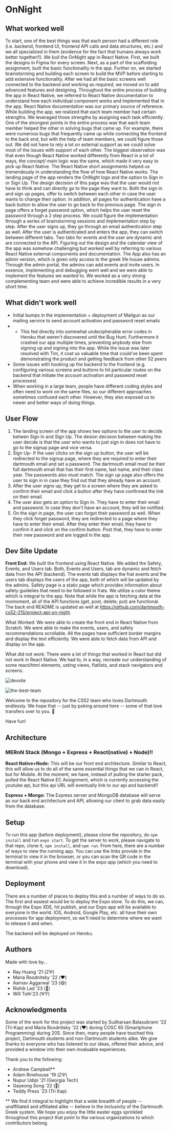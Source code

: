 
# OnNight

## What worked well
To start, one of the best things was that each person had a different role (i.e. backend, frontend UI, frontend API calls and data structures, etc.) and we all specialized in them (evidence for the fact that humans always work better together!!). We buil the OnNight app in React Native. First, we built the designs in Figma for every screen. Next, as a part of the scaffolding assignment, built the basic functionality in the app. Further on, we started brainstorming and building each screen to build the MVP before starting to add extensive functionality. After we had all the basic screens well connected to the backend and working as required, we moved on to add advanced features and designing. Throughout the entire process of building the app in React Native, we referred to React Native documentation to understand how each individual component works and implemented that in the app. React Native documentation was our primary source of reference. While building the app, we realized that each team member had certain strengths. We leveraged those strengths by assigning each task efficiently. One of the strongest points in the entire process was that each team member helped the other in solving bugs that came up. For example, there were numerous bugs that frequently came up while connecting the frontend to the back end, but with the help of team members, we could figure those out. We did not have to rely a lot on external support as we could solve most of the issues with support of each other. The biggest observation was that even though React Native worked differently from React in a lot of ways, the concept/ main logic was the same, which made it very easy to pick up React Native. The React Native short assignments helped us tremendously in understanding the flow of how React Native works. The landing page of the app renders the OnNight logo and the option to Sign in or Sign Up. The design decision of this page was that the user would not have to think and can directly go to the page they want to. Both the sign in and sign up pages, offer to switch between each other in case the user wants to change their option. In addition, all pages for authentication have a back button to allow the user to go back to the previous page. The sign in page offers a forget password option, which helps the user reset the password through a 2 step process. We could figure the implementation through a series of brainstorming sessions and implementation step by step. After the user signs up, they go through an email authentication step as well. After the user is authenticated and enters the app, they can switch between different tabs. Two tabs for events and the user are dynamic and are connected to the API. Figuring out the design and the calendar view of the app was somehow challenging but worked well by referring to various React Native external components and documentation. The App also has an admin version, which is given only access to the greek life house admins. Through the admin portal, the admins can add events and invite users. In essence, implementing and debugging went well and we were able to implement the features we wanted to. We worked as a very strong complementing team and were able to achieve incredible results in a very short time.

## What didn't work well
- Initial bumps in the implementation + deployment of Mailgun as our mailing service to send account activation and password reset emails 
- - This fed directly into somewhat undecipherable error codes in Heroku that weren’t discovered until the Bug Hunt. Furthermore it crashed our app multiple times, preventing anybody else from signing up and signing into the app. While the issue was later resolved with Tim, it cost us valuable time that could’ve been spent demonstrating the product and getting feedback from other 52 peers  
- Some issues with hooking up the backend to the frontend (e.g. configuring various screens and buttons to hit particular routes on the backend that initiate the account activation and password reset processes) 
- When working in a large team, people have different coding styles and often need to work on the same files, so our different approaches sometimes confused each other. However, they also exposed us to newer and better ways of doing things.

## User Flow

1. The landing screen of the app shows two options to the user to decide betwen Sign In and Sign Up. The desion decision between making the user decide is that the user who wants to just sign in does not have to go to the signup page and vice versa.
2. Sign Up- If the user clicks on the sign up button, the user will be redirected to the signup page, where they are required to enter their dartmouth email and set a password. The dartmouth email must be their full dartmouth email that has their first name, last name, and their class year. The passwords also must match. The sign up page also offers the user to sign in in case they find out that they already have an account.
3. After the user signs up, they get to a screen where they are asked to confirm their email and click a button after they have confirmed the link on their email. 
4. The user also gets an option to Sign In. They have to enter their email and password. In case they don't have an account, they will be notified.
5. On the sign in page, the user can forgot their password as well. When they click forget password, they are redirected to a page where they have to enter their email. After they enter their email, they have to confirm it and click on the confirm button. Post that, they have to enter their new password and are logged in the app.

## Dev Site Update

**Front End:** We built the frontend using React Native. We added the Safety, Events, and Users tab. Both, Events and Users, tab are dynamic and fetch data from the API (backend). The events tab displays the frat events and the users tab displays the users of the app, both of which will be updated by the admins. Safety page is a static page which provides information about safety guidelies that need to be followed in frats. We utilize a color theme which is integral to the app. Note that while the app is fetching data at the momoment, all of the API functions (get, post, delete, put) are functional. The back end README is updated as well at https://github.com/dartmouth-cs52-21S/project-api-on-night.

What Worked: We were able to create the front end in React Native from Scratch. We were able to make the events, users, and safety recommendations scrollable. All the pages have sufficient border margins and display the text efficiently. We were able to fetch data from API and display on the app. 

What did not work: There were a lot of things that worked in React but did not work in React Native. We had to, in a way, recreate our understanding of some react/html elements, usting views, flatlists, and stack navigators and screens. 

![devsite](https://github.com/dartmouth-cs52-21S/project-on-night/blob/d4f2ac163fdda8a3598990f7badb7409b8fbb316/img/devsite.gif)

![the-best-team](https://user-images.githubusercontent.com/65991441/118315938-03bc2000-b4ab-11eb-92a1-bb04308153c1.png)

Welcome to the repository for the CS52 team who loves Dartmouth endlessly. We hope that -- just by poking around here -- some of that love transfers over to you. 💚

Have fun!


## Architecture

### MERnN Stack (Mongo + Express + React(native) + Node)!!

**React Native+Node:** This will be our front end architecture. Similar to React, this will allow us to do all of the same essential things that we can in React, but for Mobile. At the moment, we have, instead of pulling the starter pack, pulled the React Native EC Assignment, which is currently accessing the youtube api, but this api URL will eventually link to our api and backend!!

**Express + Mongo:** The Express server and MongoDB database will serve as our back end architecture and API, allowing our client to grab data easily from the database.

## Setup

To run this app (before deployment), please clone the repository, do `npm install` and run `expo start`. To get the server to work, please navigate to that repo, clone it, `npm install`, and `npm run`. From here, there are a number of ways to view the running app. You can use the links provide in the terminal to view it in the browser, or you can scan the QR code in the terminal with your phone and view it in the expo app (which you need to download).

## Deployment

There are a number of places to deploy this and a number of ways to do so. The first and easiest would be to deploy the Expo store. To do this, we can, through the Expo XDE, hit publish, and our Expo app will be available to everyone in the world. IOS, Android, Google Play, etc. all have their own processes for app deployment, so we'll need to determine where we want to release it and when.

The backend will be deployed on Heroku. 

## Authors

Made with love by...

* Ray Huang '21 (ΖΨ)
* Maria Roodnitsky '22 (❤️) 
* Aarnav Aggarwal '23 (😄) 
* Rishik Lad '23 (🌊) 
* Will Toth'23 (ΨΥ)

## Acknowledgments

Some of the work for this project was started by Sudharsan Balasubrami '22 (Tri Kap) and Maria Roodnitsky '22 (❤️) during COSC 65 (Smartphone Programming) during 20S. Since then, many people have touched this project, Dartmouth students and non-Dartmouth students alike. We give thanks to everyone who has listened to our ideas, offered their advice, and provided a window into their own invaluable experiences.

Thank you to the following:
* Andrew Campbell** 
* Adam Rinehouse '19 (ΖΨ)
* Nupur Udipi '21 (Georgia Tech) 
* Gayeong Song '22 (🥐)
* Teddy Press '23 (Tri Kap) 

** We find it integral to highlight that a wide breadth of people -- unaffiliated and affiliated alike -- believe in the inclusivity of the Dartmouth Greek system. We hope you enjoy the little easter eggs sprinkled throughout this project that point to the various organizations to which contributors belong. 
